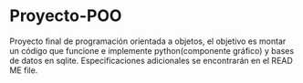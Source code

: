 # Proyecto-POO
Proyecto final de programación orientada a objetos, el objetivo es montar un código que funcione e implemente python(componente gráfico) y bases de datos en sqlite. Especificaciones adicionales se encontrarán en el READ ME file.
